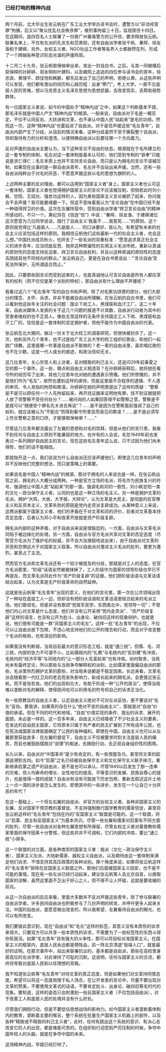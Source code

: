 <h3>已经打响的精神内战</h3>
<hr>

两个月前，北大毕业生张云帆在广东工业大学举办读书会时，遭警方以“非法经营罪”拘捕，后又以“聚众扰乱社会秩序罪”，被刑事拘留三十日，监视居住十四日。在这期间，逾四百名人士联署了一份致广州番禺警方的公开信，要求释放张云帆。联署名单上，不仅有左派的孔庆东和范景刚，还有自由派学者张千帆、秦晖、徐友渔和于建嵘，另外，女权主义者、NGO社运工作者等各界人士都赫然在列，形成了一个跨越各种意识形态光谱的声援阵容。

十二月二十九号，张云帆取保候审出来，发出一封自白书，之后，与其一同被捕后获保释的孙婷婷、郑永明和叶建科，以及被网上追逃的四位参与读书会的青年，徐忠良、黄理平、顾佳悦和韩鹏，都先后发出了自己的声明，拒绝认罪。从这些声明可以发现，他们都有类似的经历和心路历程：出身“寒门”，考上大学，一直不忘底层人民的苦难，想以马克思主义毛泽东思想为思想武器，去改变现实，去帮助弱势群体。

有一位国家主义者说，如今的中国处于“精神内战”之中，如果这个判断基本不错，那毛泽东就是中国人产生“精神内战”的根源。一般来说，自由派对于毛是一概否定，不仅不认同反右、大跃进和文革，也不承认中国人民“站起来”是毛的功绩。然而这一次，这种“精神内战”也蔓延进了自由派。对于是否声援这些“毛左青年”，自由派内部产生了分歧，从目前的情况来看，这种分歧虽然不至于撕裂整个自由派，但却亟待有力的分析和澄清，以便明确自由派以后要往哪一个方向着力。

反对声援的自由派主要认为，当下这种言论不自由的状态，根源就在于毛所建立的这一套专制的体制，毛左对这一套体制是基本认可的，他们受到专制的“铁拳”只能说是求仁得仁；毛左本质上也并不支持言论自由，而只是认为拥毛的言论不该被压制，如果现在出事的是一群自由派青年，毛左并不会站出来声援。当然，还有一些自由派纯粹出于对毛的厌恶，不愿意声援这些以毛的思想为旗帜的人。

上述两种主要的反对理由，都可以运用到“国家主义者”身上。国家主义者也认可这一套体制，国家主义者也觉得拥护国家主义的言论不应该被压制，但倘若此时刘小枫、甘阳、王绍光、强世功这样的人，因为某些国家主义言论被抓了起来，你问我会不会声援？我可能要琢磨一下。但这不意味着我认为“言论自由”在中国已经不是一种值得捍卫的价值。这次在左翼阵营中，受到自由派学者“捍卫言论自由”的精神所感动的，不只一个。黄纪苏在《信连“信”》中说：“秦晖、徐友渔、于建嵘诸位这次愿意为几位同学说话，践行了自由主义‘我虽不……我誓死……”的原则，这个原则我觉得比‘凡是敌人……凡是敌人……’的口诀要好。我认为，有希望有未来的社会主义应该包括这样的原则。我相信云帆他们这些最新一代的社会主义者，也会这么想。”中国托派成员秋火，也抨击了一些毛派的双重标准：“愿意追求真正社会主义的进步青年，应当彻底反思、抛弃这种欺骗性的实用主义毛派传统，重新以真诚的原则性的态度支持反迫害、捍卫言论自由权利，并且以这种真诚的原则性的态度去团结其他不同倾向的群众。” 张云帆自己，更是在自白书里说出：“‘言论自由’受宪法所保护，无所谓适合而止。”

因此，只要那些因言论而受到迫害的人，也是真诚地认可言论自由是所有人都应享有的权利（而不仅仅是某个派别的特权），那自由派有什么理由不声援呢？

 我看过这八个“毛左青年”写的自白书和声明，除了对毛歌功颂德的部分，他们大部分的理念、关怀、诉求，并非不能被自由派所理解。在张云帆的自白书里，我们可以看到他这些年关注的社会问题：国企下岗工人、黑煤窑和血汗工厂。这二十年来，自由派媒体人发表的关于这几个问题的报道不计其数，自由派行动者为其中的受害者维权的也不乏其人。像张五常这样的无条件支持国企工人下岗、黑煤窑和血汗工厂的，恰恰是这一套体制的坚定拥护者，但他不能作为中国自由派的代表。

张云帆在北大期间，做过一份关于北大校工的调查研究，但很快被封杀了。这一次，他和另外几个青年，也不过是给广东工业大学的校工组织红歌会，和他们一起跳广场舞。这里面哪一件事是自由派不能做的？老一辈的自由派里，喜欢唱红歌的也不在少数，这是一代人成长的痕迹，和政治信仰无关。

这几位青年，关心穷苦人和上访者，反对精致的利己主义，还追问29年前春夏之交的那一个事件。这一些，哪点和自由主义相违背？在孙婷婷获释后，她将她在看守所的经历写了出来，其他几位青年也对她的遭遇表示愤慨。他们所愤慨的，并不是他们作为“毛左”，居然也遭到这样的虐待，而是这里面不合程序的逮捕、不人道的审讯、令人发指的拘禁和欺凌。孙婷婷在她的声明里提出了这样的质疑：“警察是不是可以把任何一个人先拘留起来，再开找证据来证明他有罪，找不到证据就把人放了但警察不受任何处分？……被问询的人如果回答得不如警察之意，警察是不是就可以“随便安个罪名先关进去再说”？……是不是因为在警察面前强调了自己的权利，就应该被认为“不配合”而得到看守所里显而易见的欺凌？……是不是必须写上符合警察之意的口供，才能够取保候审？……” 

尽管这几位青年都流露出了左翼的思想和对毛的崇拜，但是从他们的言行里，我看不到任何与自由主义原则不能兼容的地方。也许有的人会说，毛在1949年前也发表过一系列拥护自由民主的言论，现在这些毛左青年这么说，只不过因为他们尚未得势，他们的话不能相信。

那就抛开这一点，我们说说为什么自由派还应该声援他们，即使这几位青年的声明并不反映他们完整的想法，而只是策略上的需要。

如果说毛是中国人“精神内战”的根源，那对于拥毛的人来说也是一样。在张云帆出现之前，拥毛的人大概分成两种。一种是官方立场的毛派，将毛作为民族复兴的符号，强调他让中国人民“站起来”的那一面，强调毛和邓的一致性，刘小枫甘阳一类的文化－政治保守主义者，认同的也是这一种立场的毛主义。另一种是拥护文革的毛派，拥护“大鸣，大放，大字报，大辩论”，认为文革是大民主，是彻底的反官僚主义和反资本主义，文革失败的原因是党内走资派复辟成功。从某种意义上来说，这两派都属于国家主义者，他们的矛盾在于对文革和邓的评价，前者对文革基本持否定态度，后者认为邓小平和改革开放就是资产阶级复辟。

拥毛派内部的这种矛盾，对于自由派来说是很尴尬的。一方面，自由派与文革毛派同陷于被边缘化的处境，另一方面，自由派与官方毛派共享对文革的否定态度（尽管官方毛派为了维护毛的权威，并不会大张旗鼓地说出来），由于自由派对文革的厌恶和恐惧远大于对国家主义叙事，所以自由派对激进主义毛派的批判，要更为激烈，甚至占了主流。

然而官方毛派和文革毛派还有一个较少被提及的分歧，那就是对工人的态度。在官方毛派那里，“阶级”话语全然被被抹掉了，工人阶级作为国家的领导阶级也早已不再提及，而文革毛派将此作为“资产阶级复辟”的证据，他们把阶级话语与文革话语结合起来，认为文革是无产阶级革命的自然延伸。
 
这就是张云帆等“毛左青年”出现的意义，在他们的言论里，第一次在公共领域出现了一种站在底层工人一边，但却没有把阶级话语和文革话语里结合起来的毛派立场。他们歌颂毛，但是并没有歌颂“党政军民学，东西南北中，党领导一切”；不管他们内心对文革是什么态度，他们并没有公开采用“党内走资派”、“资产阶级复辟”这样的语言，也没有公开为批斗、出身论、破四旧这样的现象辩护。也就是说，他们很有可能是一群“非国家主义的毛左”。这样一批“毛左青年”的出现，不仅可以让自由派放下包袱，不违心地支持他们的公开的理念和行动，而且对于改变整个毛派的格局，也有深远的影响。

如果我没有判断错，当局目前最大的意识形态工程，就是“通三统”。但儒、毛、邓三统，内部的张力不可谓不小，比如儒统内的“礼教”与毛统内的“反封建”有冲突，毛统内的“经济平等”与邓统内的“让一部分人先富起来”也有冲突。如何取舍，当局尚未有最终定论，所以那些与当局争夺解释权的派别，比如儒家里面偏自由派的那些，毛派里热烈拥护文革的那些，对当局来说都是不稳定因素。长远来看，文革毛派会随着那一代红卫兵的老去而丧失影响力，新成长起来的拥毛派，会更接近张云帆，而不是张宏良。他们的出现和壮大，有助于形成一种“公开的政治”，使得当局难以垄断对毛的解释，使得民间也可以利用毛的符号将自己的诉求正当化。

有一些原教旨的自由主义者，认定自由主义绝对不可对左派妥协，更不要说对“毛左”妥协。要我讲，如果真的存在什么“绝对不变的自由主义”，那就是对“自由”价值的承诺。但在不同的时代和地域，“自由”价值实现的条件、提出的诉求、展开的面貌，未必是一样的。这一百多年来，自由主义已经吸收了不少社会主义的要素，在发达的自由民主国家，它将原本只属于有产者的民主扩展到了所有成年公民，也在宪法或国家法律层面确定了公民的各种福利。即使在中国，自由主义也可以从左翼那里获益良多：在左翼的督促下，自由主义不仅被要求时刻关注底层人民的痛苦，而且也被鼓励摆脱对“说理”的痴迷，去拥抱行动，去正视自身组织性的困境。

长久以来，自由派对“中国革命”是少有肯定的，有一些恨屋及乌，甚至将文革的起源追溯到五四。如今“启蒙”之名已经被自由保守主义和文化保守主义联手抹污，重新继承启蒙之遗产的自由派，是不是也可以承认，尽管1949以后发生了那一连串的灾难，但人均寿命的增长、女性地位的提高、平等意识的发展、民族自尊心的提升，也是值得一提的成就？自由派有没有可能放下历史包袱，重新去叙述这片土地上一点一滴的进步是怎么发生的，即使其中的一些进步，发生在一个让自己十分厌恶的年代？

在这一基础上，一个将左右翼的自由派、非官方的女权主义者、各种非国家主义的左翼、反对国家干预宗教的基督徒、不支持强制推行国学教育的儒家信徒，甚至将张云帆这样的“毛左青年”包括在内的“反国家主义”联盟是可能的。这一个联盟，将以“启蒙、民主和反国家主义”为基本共识。尽管一些左翼和儒家对启蒙有不同方面的批判，尽管一些自由派对各种左翼思想有所保留，尽管女权主义者对基督教和儒家里面的保守因素十分警惕，但这些并非不可调和，它们内部的冲突，要比“通三统”小得多。

这一个联盟的对立面，是各种类型的国家主义者：施派（文化－政治保守主义者）、国家主义左派、大陆新儒家、威权主义自由派，以及期待由这一套体制来满足他们诉求、不惜支持其高压政策的各种派别。换个角度来说，如果将张云帆这样的“毛左青年”排除在反国家主义联盟之外，那他们后面被国家主义招安，也不是不可能的事情。现在有一些左派已经行动起来，建议张云帆等人去北京自首，以换取国家的谅解，虽然这里面不乏出于好心之人，但不得不让人怀疑，这就是要收编的前兆。

从这一次自由派的反应来看，里面大多数并不反对声援这些青年，除了参与联署的自由派学者，许多民间自由派也积极参与了几份声明的转发，并呼吁更多人起来关注。中国的自由派，是愿意做出改变的，所以我希望，左翼看待自由派的眼光，也可以有所改变。

我们要彼此意识到，现在“自由派”和“毛左”这样的标签，其意义没有本质性的诉求来得大，只要双方可以共享一些本质性的诉求，不需要为了一些标签性的东西斗得你死我活。如果“毛左青年”具有强大的斗争性，那可以将目标对准国家主义。在国家主义的框架内，底层人民永远都是牺牲品，前一阵北京清退“低端人口”，就是最好的证明。在那次事件中，站出来联署抗议的，基本都是自由派，那些在高校里身居高位的左派学者，对此保持了可耻的沉默。这说明，任何与国家主义的合流，都终将导致对底层人民和以往理想的背叛。

我不知道张云帆等“毛左青年”对待文革的真正态度，但是如果他们对文革持同情态度，希望可以将这一态度局限于私人场合，在公开发表的言论中，尽量不要出现对文革的赞美，不要使用文革式的话语，不要肯定批斗、出身论、破四旧等毛时代的现象。要知道，这样的姿态只会刺激到一些反国家主义者（不仅包括自由派），对于改善工人和底层人民的处境并没有什么好处。

尽管我们拥抱行动，但是不要低估思想战场的影响力。如今国家主义者垄断着体制内的教育，垄断着主要的喉舌，整个系统在批量生产国家主义机器上的部件，以及各种“精致或不精致的利己主义者”，此时，任何有跳出这个系统的意识、有决心去改变它的人的出现，都是难能可贵的。在组织和行动受到严厉压制的时候，争夺中国年轻人的头脑，就是在争夺中国的未来。

这场精神内战，早就已经打响了。

